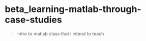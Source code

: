 beta_learning-matlab-through-case-studies
=========================================

>intro to matlab class that i intend to teach
